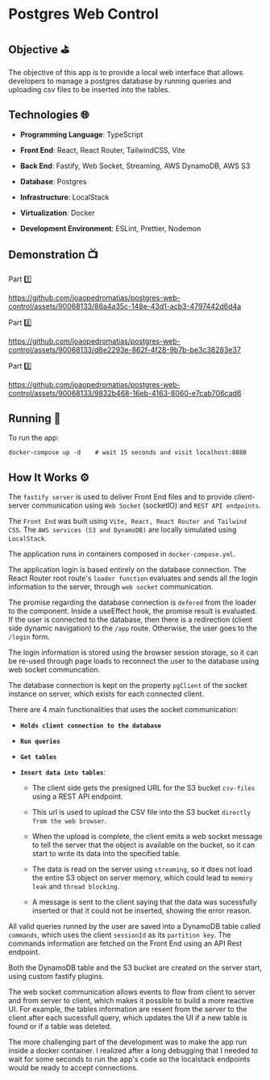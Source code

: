 # Postgres Web Control

## Objective ⛳

The objective of this app is to provide a local web interface that allows developers to manage a postgres database by running queries and uploading csv files to be inserted into the tables.

## Technologies 🌐

- **Programming Language**: TypeScript

- **Front End**: React, React Router, TailwindCSS, Vite

- **Back End**: Fastify, Web Socket, Streaming, AWS DynamoDB, AWS S3

- **Database**: Postgres

- **Infrastructure**: LocalStack

- **Virtualization**: Docker

- **Development Environment**: ESLint, Prettier, Nodemon

## Demonstration 📺

Part 1️⃣

https://github.com/joaopedromatias/postgres-web-control/assets/90068133/86a4a35c-148e-43d1-acb3-4797442d6d4a

Part 2️⃣

https://github.com/joaopedromatias/postgres-web-control/assets/90068133/d8e2293e-862f-4f28-9b7b-be3c38283e37

Part 3️⃣

https://github.com/joaopedromatias/postgres-web-control/assets/90068133/9832b468-16eb-4163-8060-e7cab706cad6

## Running 🏃

To run the app:

```
docker-compose up -d    # wait 15 seconds and visit localhost:8080
```

## How It Works ⚙️

The `fastify server` is used to deliver Front End files and to provide client-server communication using `Web Socket` (socketIO) and `REST API endpoints`.

The `Front End` was built using `Vite, React, React Router and Tailwind CSS`. The `AWS services (S3 and DynamoDB)` are locally simulated using `LocalStack`.

The application runs in containers composed in `docker-compose.yml`.

The application login is based entirely on the database connection. The React Router root route's `loader function` evaluates and sends all the login information to the server, through `web socket` communication.

The promise regarding the database connection is `defered` from the loader to the component. Inside a useEffect hook, the promise result is evaluated. If the user is connected to the database, then there is a redirection (client side dynamic navigation) to the `/app` route. Otherwise, the user goes to the `/login` form.

The login information is stored using the browser session storage, so it can be re-used through page loads to reconnect the user to the database using web socket communcation.

The database connection is kept on the property `pgClient` of the socket instance on server, which exists for each connected client.

There are 4 main functionalities that uses the socket communication:

- **`Holds client connection to the database`**

- **`Run queries`**

- **`Get tables`**

- **`Insert data into tables`**:

  - The client side gets the presigned URL for the S3 bucket `csv-files` using a REST API endpoint.

  - This url is used to upload the CSV file into the S3 bucket `directly from the web browser`.

  - When the upload is complete, the client emits a web socket message to tell the server that the object is available on the bucket, so it can start to write its data into the specified table.

  - The data is read on the server using `streaming`, so it does not load the entire S3 object on server memory, which could lead to `memory leak` and `thread blocking`.

  - A message is sent to the client saying that the data was sucessfully inserted or that it could not be inserted, showing the error reason.

All valid queries runned by the user are saved into a DynamoDB table called `commands`, which uses the client `sessionId` as its `partition key`. The commands information are fetched on the Front End using an API Rest endpoint.

Both the DynamoDB table and the S3 bucket are created on the server start, using custom fastify plugins.

The web socket communication allows events to flow from client to server and from server to client, which makes it possible to build a more reactive UI. For example, the tables information are resent from the server to the client after each sucessfull query, which updates the UI if a new table is found or if a table was deleted.

The more challenging part of the development was to make the app run inside a docker container. I realized after a long debugging that I needed to wait for some seconds to run the app's code so the localstack endpoints would be ready to accept connections.
